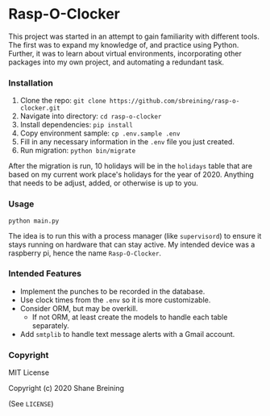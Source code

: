 # Rasp-O-Clocker

This project was started in an attempt to gain familiarity with different tools.
The first was to expand my knowledge of, and practice using Python. Further, it
was to learn about virtual environments, incorporating other packages into my
own project, and automating a redundant task.

### Installation

1. Clone the repo: `git clone https://github.com/sbreining/rasp-o-clocker.git`
2. Navigate into directory: `cd rasp-o-clocker`
3. Install dependencies: `pip install`
4. Copy environment sample: `cp .env.sample .env`
5. Fill in any necessary information in the `.env` file you just created.
6. Run migration: `python bin/migrate`

After the migration is run, 10 holidays will be in the `holidays` table that
are based on my current work place's holidays for the year of 2020. Anything
that needs to be adjust, added, or otherwise is up to you.

### Usage

`python main.py`

The idea is to run this with a process manager (like `supervisord`) to ensure it
stays running on hardware that can stay active. My intended device was a
raspberry pi, hence the name `Rasp-O-Clocker`.

### Intended Features

- Implement the punches to be recorded in the database.
- Use clock times from the `.env` so it is more customizable.
- Consider ORM, but may be overkill.
  - If not ORM, at least create the models to handle each table separately.
- Add `smtplib` to handle text message alerts with a Gmail account.

### Copyright

MIT License

Copyright (c) 2020 Shane Breining

(See `LICENSE`)